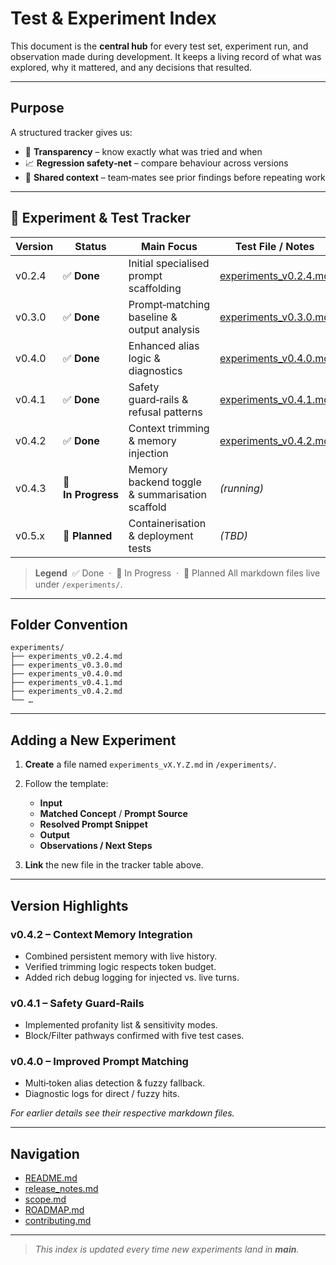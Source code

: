 # Test & Experiment Index

This document is the **central hub** for every test set, experiment run, and observation made during development.
It keeps a living record of what was explored, why it mattered, and any decisions that resulted.

---

## Purpose

A structured tracker gives us:

* 📜 **Transparency** – know exactly what was tried and when
* 📈 **Regression safety‑net** – compare behaviour across versions
* 🤝 **Shared context** – team‑mates see prior findings before repeating work

---

## 📂 Experiment & Test Tracker

| Version | Status             | Main Focus                                     | Test File / Notes                                 |
| ------- | ------------------ | ---------------------------------------------- | ------------------------------------------------- |
| v0.2.4  | ✅ **Done**         | Initial specialised prompt scaffolding         | [experiments\_v0.2.4.md](./experiments_v0.2.4.md) |
| v0.3.0  | ✅ **Done**         | Prompt‑matching baseline & output analysis     | [experiments\_v0.3.0.md](./experiments_v0.3.0.md) |
| v0.4.0  | ✅ **Done**         | Enhanced alias logic & diagnostics             | [experiments\_v0.4.0.md](./experiments_v0.4.0.md) |
| v0.4.1  | ✅ **Done**         | Safety guard‑rails & refusal patterns          | [experiments\_v0.4.1.md](./experiments_v0.4.1.md) |
| v0.4.2  | ✅ **Done**         | Context trimming & memory injection            | [experiments\_v0.4.2.md](./experiments_v0.4.2.md) |
| v0.4.3  | 🔄 **In Progress** | Memory backend toggle & summarisation scaffold | *(running)*                                       |
| v0.5.x  | 🔼 **Planned**     | Containerisation & deployment tests            | *(TBD)*                                           |

> **Legend**  ✅ Done  ·  🔄 In Progress  ·  🔼 Planned
> All markdown files live under `/experiments/`.

---

## Folder Convention

```text
experiments/
├── experiments_v0.2.4.md
├── experiments_v0.3.0.md
├── experiments_v0.4.0.md
├── experiments_v0.4.1.md
├── experiments_v0.4.2.md
└── …
```

---

## Adding a New Experiment

1. **Create** a file named `experiments_vX.Y.Z.md` in `/experiments/`.

2. Follow the template:

   * **Input**
   * **Matched Concept** / **Prompt Source**
   * **Resolved Prompt Snippet**
   * **Output**
   * **Observations / Next Steps**

3. **Link** the new file in the tracker table above.

---

## Version Highlights

### v0.4.2 – Context Memory Integration

* Combined persistent memory with live history.
* Verified trimming logic respects token budget.
* Added rich debug logging for injected vs. live turns.

### v0.4.1 – Safety Guard‑Rails

* Implemented profanity list & sensitivity modes.
* Block/Filter pathways confirmed with five test cases.

### v0.4.0 – Improved Prompt Matching

* Multi‑token alias detection & fuzzy fallback.
* Diagnostic logs for direct / fuzzy hits.

*For earlier details see their respective markdown files.*

---

## Navigation

* [README.md](../README.md)
* [release\_notes.md](../docs/release_notes.md)
* [scope.md](../docs/scope.md)
* [ROADMAP.md](../docs/roadmap.md)
* [contributing.md](../docs/contributing.md)

---

> *This index is updated every time new experiments land in **main**.*
